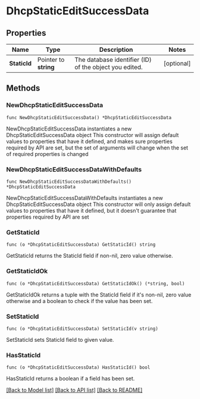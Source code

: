 # DhcpStaticEditSuccessData

## Properties

Name | Type | Description | Notes
------------ | ------------- | ------------- | -------------
**StaticId** | Pointer to **string** | The database identifier (ID) of the object you edited. | [optional] 

## Methods

### NewDhcpStaticEditSuccessData

`func NewDhcpStaticEditSuccessData() *DhcpStaticEditSuccessData`

NewDhcpStaticEditSuccessData instantiates a new DhcpStaticEditSuccessData object
This constructor will assign default values to properties that have it defined,
and makes sure properties required by API are set, but the set of arguments
will change when the set of required properties is changed

### NewDhcpStaticEditSuccessDataWithDefaults

`func NewDhcpStaticEditSuccessDataWithDefaults() *DhcpStaticEditSuccessData`

NewDhcpStaticEditSuccessDataWithDefaults instantiates a new DhcpStaticEditSuccessData object
This constructor will only assign default values to properties that have it defined,
but it doesn't guarantee that properties required by API are set

### GetStaticId

`func (o *DhcpStaticEditSuccessData) GetStaticId() string`

GetStaticId returns the StaticId field if non-nil, zero value otherwise.

### GetStaticIdOk

`func (o *DhcpStaticEditSuccessData) GetStaticIdOk() (*string, bool)`

GetStaticIdOk returns a tuple with the StaticId field if it's non-nil, zero value otherwise
and a boolean to check if the value has been set.

### SetStaticId

`func (o *DhcpStaticEditSuccessData) SetStaticId(v string)`

SetStaticId sets StaticId field to given value.

### HasStaticId

`func (o *DhcpStaticEditSuccessData) HasStaticId() bool`

HasStaticId returns a boolean if a field has been set.


[[Back to Model list]](../README.md#documentation-for-models) [[Back to API list]](../README.md#documentation-for-api-endpoints) [[Back to README]](../README.md)


